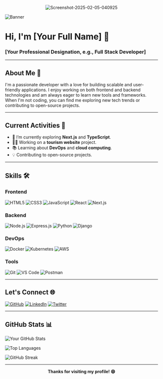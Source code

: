 <p align="center">
  <img src="https://i.ibb.co.com/d4CWt9L5/Tanvir-Mahmud-Fuad.png" alt="Screenshot-2025-02-05-040925" border="0">
</p>

<!-- Banner Image -->
![Banner](https://via.placeholder.com/1200x400.png?text=Welcome+to+My+GitHub+Profile!)

<!-- Name & Designation -->
# Hi, I'm [Your Full Name] 👋  
### [Your Professional Designation, e.g., Full Stack Developer]

---

<!-- About Me Section -->
## About Me 🚀  
I'm a passionate developer with a love for building scalable and user-friendly applications. I enjoy working on both frontend and backend technologies and am always eager to learn new tools and frameworks. When I'm not coding, you can find me exploring new tech trends or contributing to open-source projects.

---

<!-- Current Activities Section -->
## Current Activities 🔭  
- 🌱 I’m currently exploring **Next.js** and **TypeScript**.  
- 👨‍💻 Working on a **tourism website** project.  
- 📚 Learning about **DevOps** and **cloud computing**.  
- 💡 Contributing to open-source projects.  

---

<!-- Skills Section -->
## Skills 🛠️  

### Frontend  
![HTML5](https://img.shields.io/badge/HTML5-E34F26?style=for-the-badge&logo=html5&logoColor=white)
![CSS3](https://img.shields.io/badge/CSS3-1572B6?style=for-the-badge&logo=css3&logoColor=white)
![JavaScript](https://img.shields.io/badge/JavaScript-F7DF1E?style=for-the-badge&logo=javascript&logoColor=black)
![React](https://img.shields.io/badge/React-20232A?style=for-the-badge&logo=react&logoColor=61DAFB)
![Next.js](https://img.shields.io/badge/Next.js-000000?style=for-the-badge&logo=next.js&logoColor=white)

### Backend  
![Node.js](https://img.shields.io/badge/Node.js-339933?style=for-the-badge&logo=node.js&logoColor=white)
![Express.js](https://img.shields.io/badge/Express.js-000000?style=for-the-badge&logo=express&logoColor=white)
![Python](https://img.shields.io/badge/Python-3776AB?style=for-the-badge&logo=python&logoColor=white)
![Django](https://img.shields.io/badge/Django-092E20?style=for-the-badge&logo=django&logoColor=white)

### DevOps  
![Docker](https://img.shields.io/badge/Docker-2496ED?style=for-the-badge&logo=docker&logoColor=white)
![Kubernetes](https://img.shields.io/badge/Kubernetes-326CE5?style=for-the-badge&logo=kubernetes&logoColor=white)
![AWS](https://img.shields.io/badge/AWS-232F3E?style=for-the-badge&logo=amazon-aws&logoColor=white)

### Tools  
![Git](https://img.shields.io/badge/Git-F05032?style=for-the-badge&logo=git&logoColor=white)
![VS Code](https://img.shields.io/badge/VS_Code-007ACC?style=for-the-badge&logo=visual-studio-code&logoColor=white)
![Postman](https://img.shields.io/badge/Postman-FF6C37?style=for-the-badge&logo=postman&logoColor=white)

---

<!-- Social Links Section -->
## Let's Connect 🌐  
[![GitHub](https://img.shields.io/badge/GitHub-100000?style=for-the-badge&logo=github&logoColor=white)](https://github.com/yourusername)
[![LinkedIn](https://img.shields.io/badge/LinkedIn-0077B5?style=for-the-badge&logo=linkedin&logoColor=white)](https://linkedin.com/in/yourusername)
[![Twitter](https://img.shields.io/badge/Twitter-1DA1F2?style=for-the-badge&logo=twitter&logoColor=white)](https://twitter.com/yourusername)

---

<!-- GitHub Stats Section -->
## GitHub Stats 📊  

![Your GitHub Stats](https://github-readme-stats.vercel.app/api?username=tm-fuad05&show_icons=true&theme=radical)

![Top Languages](https://github-readme-stats.vercel.app/api/top-langs/?username=tm-fuad05&layout=compact&theme=radical)

![GitHub Streak](https://github-readme-streak-stats.herokuapp.com/?user=tm-fuad05&theme=radical)

---

<!-- Footer -->
<p align="center"> 
  <b>Thanks for visiting my profile! 😄</b>
</p>
